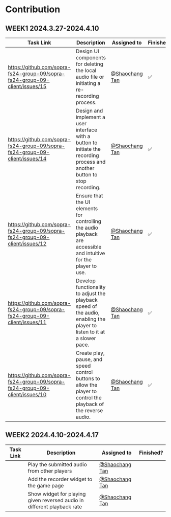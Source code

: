 # Contribution

## WEEK1 2024.3.27-2024.4.10

| Task Link                                                                   | Description                                                                                                                 | Assigned to                                          | Finished?          |
| --------------------------------------------------------------------------- | --------------------------------------------------------------------------------------------------------------------------- | ---------------------------------------------------- | ------------------ |
| https://github.com/sopra-fs24-group-09/sopra-fs24-group-09-client/issues/15 | Design UI components for deleting the local audio file or initiating a re-recording process.                                | [@Shaochang Tan](https://github.com/petertheprocess) | :white_check_mark: |
| https://github.com/sopra-fs24-group-09/sopra-fs24-group-09-client/issues/14 | Design and implement a user interface with a button to initiate the recording process and another button to stop recording. | [@Shaochang Tan](https://github.com/petertheprocess) | :white_check_mark: |
| https://github.com/sopra-fs24-group-09/sopra-fs24-group-09-client/issues/12 | Ensure that the UI elements for controlling the audio playback are accessible and intuitive for the player to use.          | [@Shaochang Tan](https://github.com/petertheprocess) | :white_check_mark: |
| https://github.com/sopra-fs24-group-09/sopra-fs24-group-09-client/issues/11 | Develop functionality to adjust the playback speed of the audio, enabling the player to listen to it at a slower pace.      | [@Shaochang Tan](https://github.com/petertheprocess) | :white_check_mark: |
| https://github.com/sopra-fs24-group-09/sopra-fs24-group-09-client/issues/10 | Create play, pause, and speed control buttons to allow the player to control the playback of the reverse audio.             | [@Shaochang Tan](https://github.com/petertheprocess) | :white_check_mark: |

## WEEK2 2024.4.10-2024.4.17

| Task Link | Description | Assigned to | Finished? |
| --------- | ----------- | ----------- | --------- |
|           |Play the submitted audio from other players| [@Shaochang Tan](https://github.com/petertheprocess) |           |
|           |Add the recorder widget to the game page| [@Shaochang Tan](https://github.com/petertheprocess) |           |
|           |Show widget for playing given reversed audio in different playback rate| [@Shaochang Tan](https://github.com/petertheprocess) |           |
